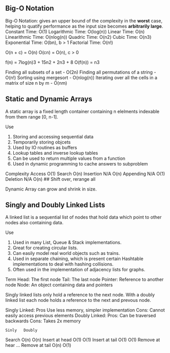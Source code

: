 ## Big-O Notation

Big-O Notation: gives an upper bound of the complexity in the **worst** case, helping to quatify performance as the input size becomes **arbitrarily large**.
Constant Time: O(1)
Logarithmic Time: O(log(n))
Linear Time: O(n)
Linearithmic Time: O(nlog(n))
Quadric Time: O(n2)
Cubic Time: O(n3)
Exponential Time: O(bn), b > 1
Factorial Time: O(n!)

O(n + c) = O(n)
O(cn) = O(n), c > 0

f(n) = 7log(n)3 + 15n2 + 2n3 + 8
O(f(n)) = n3

Finding all subsets of a set - O(2n)
Finding all permutations of a string - O(n!)
Sorting using mergesort - O(nlog(n))
Iterating over all the cells in a matrix of size n by m  - O(nm)

## Static and Dynamic Arrays

A static array is a fixed length container containing n elelments indexable from them range [0, n-1].

Use
1) Storing and accessing sequential data
2) Temporarily storing objcets
3) Used by IO routines as buffers
4) Lookup tables and inverse lookup tables
5) Can be used to return multiple values from a function
6) Used in dynamic programming to cache answers to subproblem

Complexity
Access O(1)
Search O(n)
Insertion N/A O(n)
Appending N/A O(1)
Deletion N/A O(n) ## Shift over, rerange all

Dynamic Array can grow and shrink in size.

## Singly and Doubly Linked Lists

A linked list is a sequential list of nodes that hold data which point to other nodes also containing data.

Use
1) Used in many List, Queue & Stack implementations.
2) Great for creating circular lists.
3) Can easily model real world objects such as trains.
4) Used in separate chaining, which is present certain Hashtable implementations to deal with hashing collisions.
5) Often used in the implementation of adjacency lists for graphs.

Term
Head: The first node
Tail: The last node
Pointer: Reference to another node
Node: An object containing data and pointers

Singly linked lists only hold a reference to the next node.
With a doubly linked list each node holds a reference to the next and prevous node.

Singly Linked: Pros Use less memory, simpler implementation
Cons: Cannot easily access previous elements
Doubly Linked: Pros: Can be traversed backwards
Cons: Takes 2x memory

    Sinly   Doubly
Search O(n) O(n)
Insert at head O(1) O(1)
Insert at tail O(1) O(1)
Remove at hear ...
Remove at tail O(n) O(1)

 
